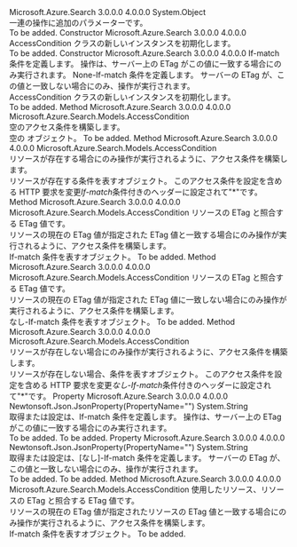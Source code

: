 <Type Name="AccessCondition" FullName="Microsoft.Azure.Search.Models.AccessCondition">
  <TypeSignature Language="C#" Value="public class AccessCondition" />
  <TypeSignature Language="ILAsm" Value=".class public auto ansi beforefieldinit AccessCondition extends System.Object" />
  <TypeSignature Language="DocId" Value="T:Microsoft.Azure.Search.Models.AccessCondition" />
  <TypeSignature Language="VB.NET" Value="Public Class AccessCondition" />
  <TypeSignature Language="F#" Value="type AccessCondition = class" />
  <AssemblyInfo>
    <AssemblyName>Microsoft.Azure.Search</AssemblyName>
    <AssemblyVersion>3.0.0.0</AssemblyVersion>
    <AssemblyVersion>4.0.0.0</AssemblyVersion>
  </AssemblyInfo>
  <Base>
    <BaseTypeName>System.Object</BaseTypeName>
  </Base>
  <Interfaces />
  <Docs>
    <summary>
            一連の操作に追加のパラメーターです。
            </summary>
    <remarks>To be added.</remarks>
  </Docs>
  <Members>
    <Member MemberName=".ctor">
      <MemberSignature Language="C#" Value="public AccessCondition ();" />
      <MemberSignature Language="ILAsm" Value=".method public hidebysig specialname rtspecialname instance void .ctor() cil managed" />
      <MemberSignature Language="DocId" Value="M:Microsoft.Azure.Search.Models.AccessCondition.#ctor" />
      <MemberSignature Language="VB.NET" Value="Public Sub New ()" />
      <MemberType>Constructor</MemberType>
      <AssemblyInfo>
        <AssemblyName>Microsoft.Azure.Search</AssemblyName>
        <AssemblyVersion>3.0.0.0</AssemblyVersion>
        <AssemblyVersion>4.0.0.0</AssemblyVersion>
      </AssemblyInfo>
      <Parameters />
      <Docs>
        <summary>
            AccessCondition クラスの新しいインスタンスを初期化します。
            </summary>
        <remarks>To be added.</remarks>
      </Docs>
    </Member>
    <Member MemberName=".ctor">
      <MemberSignature Language="C#" Value="public AccessCondition (string ifMatch = null, string ifNoneMatch = null);" />
      <MemberSignature Language="ILAsm" Value=".method public hidebysig specialname rtspecialname instance void .ctor(string ifMatch, string ifNoneMatch) cil managed" />
      <MemberSignature Language="DocId" Value="M:Microsoft.Azure.Search.Models.AccessCondition.#ctor(System.String,System.String)" />
      <MemberSignature Language="VB.NET" Value="Public Sub New (Optional ifMatch As String = null, Optional ifNoneMatch As String = null)" />
      <MemberSignature Language="F#" Value="new Microsoft.Azure.Search.Models.AccessCondition : string * string -&gt; Microsoft.Azure.Search.Models.AccessCondition" Usage="new Microsoft.Azure.Search.Models.AccessCondition (ifMatch, ifNoneMatch)" />
      <MemberType>Constructor</MemberType>
      <AssemblyInfo>
        <AssemblyName>Microsoft.Azure.Search</AssemblyName>
        <AssemblyVersion>3.0.0.0</AssemblyVersion>
        <AssemblyVersion>4.0.0.0</AssemblyVersion>
      </AssemblyInfo>
      <Parameters>
        <Parameter Name="ifMatch" Type="System.String" />
        <Parameter Name="ifNoneMatch" Type="System.String" />
      </Parameters>
      <Docs>
        <param name="ifMatch">If-match 条件を定義します。 操作は、サーバー上の ETag がこの値に一致する場合にのみ実行されます。</param>
        <param name="ifNoneMatch">None-If-match 条件を定義します。 サーバーの ETag が、この値と一致しない場合にのみ、操作が実行されます。</param>
        <summary>
            AccessCondition クラスの新しいインスタンスを初期化します。
            </summary>
        <remarks>To be added.</remarks>
      </Docs>
    </Member>
    <Member MemberName="GenerateEmptyCondition">
      <MemberSignature Language="C#" Value="public static Microsoft.Azure.Search.Models.AccessCondition GenerateEmptyCondition ();" />
      <MemberSignature Language="ILAsm" Value=".method public static hidebysig class Microsoft.Azure.Search.Models.AccessCondition GenerateEmptyCondition() cil managed" />
      <MemberSignature Language="DocId" Value="M:Microsoft.Azure.Search.Models.AccessCondition.GenerateEmptyCondition" />
      <MemberSignature Language="VB.NET" Value="Public Shared Function GenerateEmptyCondition () As AccessCondition" />
      <MemberSignature Language="F#" Value="static member GenerateEmptyCondition : unit -&gt; Microsoft.Azure.Search.Models.AccessCondition" Usage="Microsoft.Azure.Search.Models.AccessCondition.GenerateEmptyCondition " />
      <MemberType>Method</MemberType>
      <AssemblyInfo>
        <AssemblyName>Microsoft.Azure.Search</AssemblyName>
        <AssemblyVersion>3.0.0.0</AssemblyVersion>
        <AssemblyVersion>4.0.0.0</AssemblyVersion>
      </AssemblyInfo>
      <ReturnValue>
        <ReturnType>Microsoft.Azure.Search.Models.AccessCondition</ReturnType>
      </ReturnValue>
      <Parameters />
      <Docs>
        <summary>
            空のアクセス条件を構築します。
            </summary>
        <returns>空の <see cref="T:Microsoft.Azure.Search.Models.AccessCondition" /> オブジェクト。</returns>
        <remarks>To be added.</remarks>
      </Docs>
    </Member>
    <Member MemberName="GenerateIfExistsCondition">
      <MemberSignature Language="C#" Value="public static Microsoft.Azure.Search.Models.AccessCondition GenerateIfExistsCondition ();" />
      <MemberSignature Language="ILAsm" Value=".method public static hidebysig class Microsoft.Azure.Search.Models.AccessCondition GenerateIfExistsCondition() cil managed" />
      <MemberSignature Language="DocId" Value="M:Microsoft.Azure.Search.Models.AccessCondition.GenerateIfExistsCondition" />
      <MemberSignature Language="VB.NET" Value="Public Shared Function GenerateIfExistsCondition () As AccessCondition" />
      <MemberSignature Language="F#" Value="static member GenerateIfExistsCondition : unit -&gt; Microsoft.Azure.Search.Models.AccessCondition" Usage="Microsoft.Azure.Search.Models.AccessCondition.GenerateIfExistsCondition " />
      <MemberType>Method</MemberType>
      <AssemblyInfo>
        <AssemblyName>Microsoft.Azure.Search</AssemblyName>
        <AssemblyVersion>3.0.0.0</AssemblyVersion>
        <AssemblyVersion>4.0.0.0</AssemblyVersion>
      </AssemblyInfo>
      <ReturnValue>
        <ReturnType>Microsoft.Azure.Search.Models.AccessCondition</ReturnType>
      </ReturnValue>
      <Parameters />
      <Docs>
        <summary>
            リソースが存在する場合にのみ操作が実行されるように、アクセス条件を構築します。
            </summary>
        <returns><see cref="T:Microsoft.Azure.Search.Models.AccessCondition" />リソースが存在する条件を表すオブジェクト。</returns>
        <remarks>このアクセス条件を設定を含める HTTP 要求を変更<i>If-match</i>条件付きのヘッダーに設定されて<c>"*"</c>です。</remarks>
      </Docs>
    </Member>
    <Member MemberName="GenerateIfMatchCondition">
      <MemberSignature Language="C#" Value="public static Microsoft.Azure.Search.Models.AccessCondition GenerateIfMatchCondition (string eTag);" />
      <MemberSignature Language="ILAsm" Value=".method public static hidebysig class Microsoft.Azure.Search.Models.AccessCondition GenerateIfMatchCondition(string eTag) cil managed" />
      <MemberSignature Language="DocId" Value="M:Microsoft.Azure.Search.Models.AccessCondition.GenerateIfMatchCondition(System.String)" />
      <MemberSignature Language="VB.NET" Value="Public Shared Function GenerateIfMatchCondition (eTag As String) As AccessCondition" />
      <MemberSignature Language="F#" Value="static member GenerateIfMatchCondition : string -&gt; Microsoft.Azure.Search.Models.AccessCondition" Usage="Microsoft.Azure.Search.Models.AccessCondition.GenerateIfMatchCondition eTag" />
      <MemberType>Method</MemberType>
      <AssemblyInfo>
        <AssemblyName>Microsoft.Azure.Search</AssemblyName>
        <AssemblyVersion>3.0.0.0</AssemblyVersion>
        <AssemblyVersion>4.0.0.0</AssemblyVersion>
      </AssemblyInfo>
      <ReturnValue>
        <ReturnType>Microsoft.Azure.Search.Models.AccessCondition</ReturnType>
      </ReturnValue>
      <Parameters>
        <Parameter Name="eTag" Type="System.String" />
      </Parameters>
      <Docs>
        <param name="eTag">リソースの ETag と照合する ETag 値です。</param>
        <summary>
            リソースの現在の ETag 値が指定された ETag 値と一致する場合にのみ操作が実行されるように、アクセス条件を構築します。
            </summary>
        <returns><see cref="T:Microsoft.Azure.Search.Models.AccessCondition" /> If-match 条件を表すオブジェクト。</returns>
        <remarks>To be added.</remarks>
      </Docs>
    </Member>
    <Member MemberName="GenerateIfNoneMatchCondition">
      <MemberSignature Language="C#" Value="public static Microsoft.Azure.Search.Models.AccessCondition GenerateIfNoneMatchCondition (string eTag);" />
      <MemberSignature Language="ILAsm" Value=".method public static hidebysig class Microsoft.Azure.Search.Models.AccessCondition GenerateIfNoneMatchCondition(string eTag) cil managed" />
      <MemberSignature Language="DocId" Value="M:Microsoft.Azure.Search.Models.AccessCondition.GenerateIfNoneMatchCondition(System.String)" />
      <MemberSignature Language="VB.NET" Value="Public Shared Function GenerateIfNoneMatchCondition (eTag As String) As AccessCondition" />
      <MemberSignature Language="F#" Value="static member GenerateIfNoneMatchCondition : string -&gt; Microsoft.Azure.Search.Models.AccessCondition" Usage="Microsoft.Azure.Search.Models.AccessCondition.GenerateIfNoneMatchCondition eTag" />
      <MemberType>Method</MemberType>
      <AssemblyInfo>
        <AssemblyName>Microsoft.Azure.Search</AssemblyName>
        <AssemblyVersion>3.0.0.0</AssemblyVersion>
        <AssemblyVersion>4.0.0.0</AssemblyVersion>
      </AssemblyInfo>
      <ReturnValue>
        <ReturnType>Microsoft.Azure.Search.Models.AccessCondition</ReturnType>
      </ReturnValue>
      <Parameters>
        <Parameter Name="eTag" Type="System.String" />
      </Parameters>
      <Docs>
        <param name="eTag">リソースの ETag と照合する ETag 値です。</param>
        <summary>
            リソースの現在の ETag 値が指定された ETag 値に一致しない場合にのみ操作が実行されるように、アクセス条件を構築します。
            </summary>
        <returns><see cref="T:Microsoft.Azure.Search.Models.AccessCondition" />なし-If-match 条件を表すオブジェクト。</returns>
        <remarks>To be added.</remarks>
      </Docs>
    </Member>
    <Member MemberName="GenerateIfNotExistsCondition">
      <MemberSignature Language="C#" Value="public static Microsoft.Azure.Search.Models.AccessCondition GenerateIfNotExistsCondition ();" />
      <MemberSignature Language="ILAsm" Value=".method public static hidebysig class Microsoft.Azure.Search.Models.AccessCondition GenerateIfNotExistsCondition() cil managed" />
      <MemberSignature Language="DocId" Value="M:Microsoft.Azure.Search.Models.AccessCondition.GenerateIfNotExistsCondition" />
      <MemberSignature Language="VB.NET" Value="Public Shared Function GenerateIfNotExistsCondition () As AccessCondition" />
      <MemberSignature Language="F#" Value="static member GenerateIfNotExistsCondition : unit -&gt; Microsoft.Azure.Search.Models.AccessCondition" Usage="Microsoft.Azure.Search.Models.AccessCondition.GenerateIfNotExistsCondition " />
      <MemberType>Method</MemberType>
      <AssemblyInfo>
        <AssemblyName>Microsoft.Azure.Search</AssemblyName>
        <AssemblyVersion>3.0.0.0</AssemblyVersion>
        <AssemblyVersion>4.0.0.0</AssemblyVersion>
      </AssemblyInfo>
      <ReturnValue>
        <ReturnType>Microsoft.Azure.Search.Models.AccessCondition</ReturnType>
      </ReturnValue>
      <Parameters />
      <Docs>
        <summary>
            リソースが存在しない場合にのみ操作が実行されるように、アクセス条件を構築します。
            </summary>
        <returns><see cref="T:Microsoft.Azure.Search.Models.AccessCondition" />リソースが存在しない場合、条件を表すオブジェクト。</returns>
        <remarks>このアクセス条件を設定を含める HTTP 要求を変更<i>なし-If-match</i>条件付きのヘッダーに設定されて<c>"*"</c>です。</remarks>
      </Docs>
    </Member>
    <Member MemberName="IfMatch">
      <MemberSignature Language="C#" Value="public string IfMatch { get; set; }" />
      <MemberSignature Language="ILAsm" Value=".property instance string IfMatch" />
      <MemberSignature Language="DocId" Value="P:Microsoft.Azure.Search.Models.AccessCondition.IfMatch" />
      <MemberSignature Language="VB.NET" Value="Public Property IfMatch As String" />
      <MemberSignature Language="F#" Value="member this.IfMatch : string with get, set" Usage="Microsoft.Azure.Search.Models.AccessCondition.IfMatch" />
      <MemberType>Property</MemberType>
      <AssemblyInfo>
        <AssemblyName>Microsoft.Azure.Search</AssemblyName>
        <AssemblyVersion>3.0.0.0</AssemblyVersion>
        <AssemblyVersion>4.0.0.0</AssemblyVersion>
      </AssemblyInfo>
      <Attributes>
        <Attribute>
          <AttributeName>Newtonsoft.Json.JsonProperty(PropertyName="")</AttributeName>
        </Attribute>
      </Attributes>
      <ReturnValue>
        <ReturnType>System.String</ReturnType>
      </ReturnValue>
      <Docs>
        <summary>
            取得または設定は、If-match 条件を定義します。 操作は、サーバー上の ETag がこの値に一致する場合にのみ実行されます。
            </summary>
        <value>To be added.</value>
        <remarks>To be added.</remarks>
      </Docs>
    </Member>
    <Member MemberName="IfNoneMatch">
      <MemberSignature Language="C#" Value="public string IfNoneMatch { get; set; }" />
      <MemberSignature Language="ILAsm" Value=".property instance string IfNoneMatch" />
      <MemberSignature Language="DocId" Value="P:Microsoft.Azure.Search.Models.AccessCondition.IfNoneMatch" />
      <MemberSignature Language="VB.NET" Value="Public Property IfNoneMatch As String" />
      <MemberSignature Language="F#" Value="member this.IfNoneMatch : string with get, set" Usage="Microsoft.Azure.Search.Models.AccessCondition.IfNoneMatch" />
      <MemberType>Property</MemberType>
      <AssemblyInfo>
        <AssemblyName>Microsoft.Azure.Search</AssemblyName>
        <AssemblyVersion>3.0.0.0</AssemblyVersion>
        <AssemblyVersion>4.0.0.0</AssemblyVersion>
      </AssemblyInfo>
      <Attributes>
        <Attribute>
          <AttributeName>Newtonsoft.Json.JsonProperty(PropertyName="")</AttributeName>
        </Attribute>
      </Attributes>
      <ReturnValue>
        <ReturnType>System.String</ReturnType>
      </ReturnValue>
      <Docs>
        <summary>
            取得または設定は、[なし]-If-match 条件を定義します。 サーバーの ETag が、この値と一致しない場合にのみ、操作が実行されます。
            </summary>
        <value>To be added.</value>
        <remarks>To be added.</remarks>
      </Docs>
    </Member>
    <Member MemberName="IfNotChanged">
      <MemberSignature Language="C#" Value="public static Microsoft.Azure.Search.Models.AccessCondition IfNotChanged (Microsoft.Azure.Search.Models.IResourceWithETag resource);" />
      <MemberSignature Language="ILAsm" Value=".method public static hidebysig class Microsoft.Azure.Search.Models.AccessCondition IfNotChanged(class Microsoft.Azure.Search.Models.IResourceWithETag resource) cil managed" />
      <MemberSignature Language="DocId" Value="M:Microsoft.Azure.Search.Models.AccessCondition.IfNotChanged(Microsoft.Azure.Search.Models.IResourceWithETag)" />
      <MemberSignature Language="VB.NET" Value="Public Shared Function IfNotChanged (resource As IResourceWithETag) As AccessCondition" />
      <MemberSignature Language="F#" Value="static member IfNotChanged : Microsoft.Azure.Search.Models.IResourceWithETag -&gt; Microsoft.Azure.Search.Models.AccessCondition" Usage="Microsoft.Azure.Search.Models.AccessCondition.IfNotChanged resource" />
      <MemberType>Method</MemberType>
      <AssemblyInfo>
        <AssemblyName>Microsoft.Azure.Search</AssemblyName>
        <AssemblyVersion>3.0.0.0</AssemblyVersion>
        <AssemblyVersion>4.0.0.0</AssemblyVersion>
      </AssemblyInfo>
      <ReturnValue>
        <ReturnType>Microsoft.Azure.Search.Models.AccessCondition</ReturnType>
      </ReturnValue>
      <Parameters>
        <Parameter Name="resource" Type="Microsoft.Azure.Search.Models.IResourceWithETag" />
      </Parameters>
      <Docs>
        <param name="resource">使用したリソース、リソースの ETag と照合する ETag 値です。</param>
        <summary>
            リソースの現在の ETag 値が指定されたリソースの ETag 値と一致する場合にのみ操作が実行されるように、アクセス条件を構築します。
            </summary>
        <returns><see cref="T:Microsoft.Azure.Search.Models.AccessCondition" /> If-match 条件を表すオブジェクト。</returns>
        <remarks>To be added.</remarks>
      </Docs>
    </Member>
  </Members>
</Type>